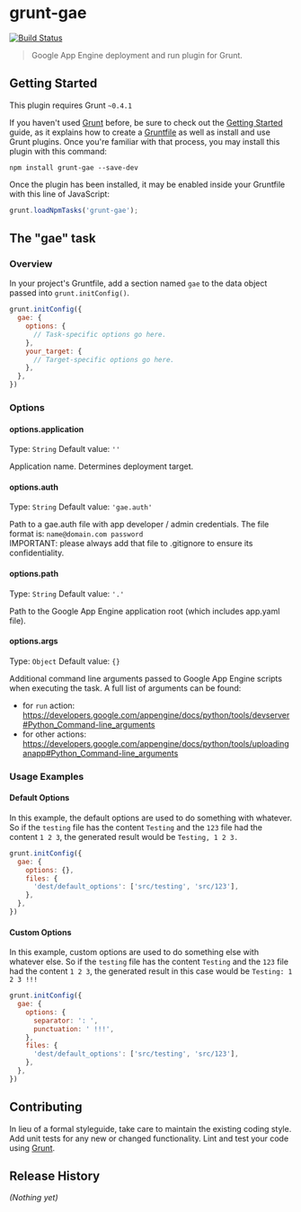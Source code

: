 # grunt-gae

[![Build Status](https://travis-ci.org/maciejzasada/grunt-gae.png?branch=dev)](https://travis-ci.org/maciejzasada/grunt-gae)

> Google App Engine deployment and run plugin for Grunt.

## Getting Started
This plugin requires Grunt `~0.4.1`

If you haven't used [Grunt](http://gruntjs.com/) before, be sure to check out the [Getting Started](http://gruntjs.com/getting-started) guide, as it explains how to create a [Gruntfile](http://gruntjs.com/sample-gruntfile) as well as install and use Grunt plugins. Once you're familiar with that process, you may install this plugin with this command:

```shell
npm install grunt-gae --save-dev
```

Once the plugin has been installed, it may be enabled inside your Gruntfile with this line of JavaScript:

```js
grunt.loadNpmTasks('grunt-gae');
```

## The "gae" task

### Overview
In your project's Gruntfile, add a section named `gae` to the data object passed into `grunt.initConfig()`.

```js
grunt.initConfig({
  gae: {
    options: {
      // Task-specific options go here.
    },
    your_target: {
      // Target-specific options go here.
    },
  },
})
```

### Options

#### options.application
Type: `String`
Default value: `''`

Application name. Determines deployment target.

#### options.auth
Type: `String`
Default value: `'gae.auth'`

Path to a gae.auth file with app developer / admin credentials.
The file format is:
`name@domain.com password`  
IMPORTANT: please always add that file to .gitignore to ensure its confidentiality.

#### options.path
Type: `String`
Default value: `'.'`

Path to the Google App Engine application root (which includes app.yaml file).

#### options.args
Type: `Object`
Default value: `{}`

Additional command line arguments passed to Google App Engine scripts when executing the task.
A full list of arguments can be found:
* for `run` action: https://developers.google.com/appengine/docs/python/tools/devserver#Python_Command-line_arguments
* for other actions: https://developers.google.com/appengine/docs/python/tools/uploadinganapp#Python_Command-line_arguments

### Usage Examples

#### Default Options
In this example, the default options are used to do something with whatever. So if the `testing` file has the content `Testing` and the `123` file had the content `1 2 3`, the generated result would be `Testing, 1 2 3.`

```js
grunt.initConfig({
  gae: {
    options: {},
    files: {
      'dest/default_options': ['src/testing', 'src/123'],
    },
  },
})
```

#### Custom Options
In this example, custom options are used to do something else with whatever else. So if the `testing` file has the content `Testing` and the `123` file had the content `1 2 3`, the generated result in this case would be `Testing: 1 2 3 !!!`

```js
grunt.initConfig({
  gae: {
    options: {
      separator: ': ',
      punctuation: ' !!!',
    },
    files: {
      'dest/default_options': ['src/testing', 'src/123'],
    },
  },
})
```

## Contributing
In lieu of a formal styleguide, take care to maintain the existing coding style. Add unit tests for any new or changed functionality. Lint and test your code using [Grunt](http://gruntjs.com/).

## Release History
_(Nothing yet)_
